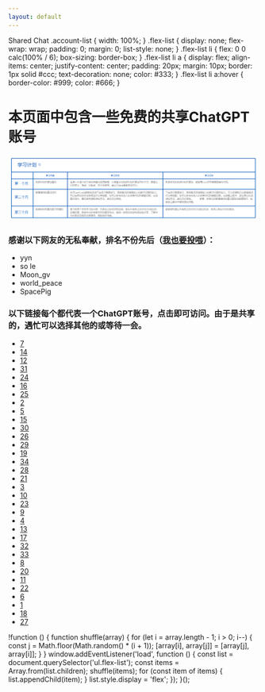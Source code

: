 ```yaml
---
layout: default
---
```

   Shared Chat .account-list { width: 100%; } .flex-list { display: none; flex-wrap: wrap; padding: 0; margin: 0; list-style: none; } .flex-list li { flex: 0 0 calc(100% / 6); box-sizing: border-box; } .flex-list li a { display: flex; align-items: center; justify-content: center; padding: 20px; margin: 10px; border: 1px solid #ccc; text-decoration: none; color: #333; } .flex-list li a:hover { border-color: #999; color: #666; } 

# 本页面中包含一些免费的共享ChatGPT账号
![Image of fast.ai logo](images/logo.png)

### 感谢以下网友的无私奉献，排名不份先后（[我也要投喂](https://zhile.io/contribute-openai-account)）：

*   yyn
*   so le
*   Moon\_gv
*   world\_peace
*   SpacePig

### 以下链接每个都代表一个ChatGPT账号，点击即可访问。由于是共享的，遇忙可以选择其他的或等待一会。

*   [7](https://chat-shared.zhile.io/?token=7b83ef2bc5c2219ac6dde31e95e3d49c)
*   [14](https://chat-shared.zhile.io/?token=8edb5506d6b5664e984adc16d2883234)
*   [12](https://chat-shared.zhile.io/?token=d81030e5b245b0fde56e3854897786b6)
*   [31](https://chat-shared.zhile.io/?token=e684766465be0c715d5624ee76a4e8f3)
*   [24](https://chat-shared.zhile.io/?token=7cee35385286e128834387d0f28ea156)
*   [16](https://chat-shared.zhile.io/?token=954b66e3121abcd9debdfa5f6eb87d34)
*   [25](https://chat-shared.zhile.io/?token=c2a5973438146090ab9fd77e2ecab96f)
*   [2](https://chat-shared.zhile.io/?token=da2c1915756a07d2688dc5c6fb9afd52)
*   [5](https://chat-shared.zhile.io/?token=ed92be94b86e1d13563ae0cf1ffc2125)
*   [15](https://chat-shared.zhile.io/?token=d64216166c6f7f267ec8cfe951f03808)
*   [30](https://chat-shared.zhile.io/?token=32b81b92e3ae4ddccd984efdd2f78bc2)
*   [26](https://chat-shared.zhile.io/?token=0260a7bfd917468cbebf52eafe0c7285)
*   [29](https://chat-shared.zhile.io/?token=b7391be4a2546177ac501f2d61d063f4)
*   [19](https://chat-shared.zhile.io/?token=2fac8726aae0ac5306828009b87e1811)
*   [34](https://chat-shared.zhile.io/?token=cbc31edf2f43ac574613999d97196749)
*   [28](https://chat-shared.zhile.io/?token=019eb9bc52f615f8f790ec668e446d59)
*   [21](https://chat-shared.zhile.io/?token=84b3d2e3187378a19e2312a46c931817)
*   [3](https://chat-shared.zhile.io/?token=4370037f272fee75ef1316048ada28fb)
*   [10](https://chat-shared.zhile.io/?token=663c18857500249a734278e14c0472be)
*   [23](https://chat-shared.zhile.io/?token=4ff2733d5b8c98377d706461f6e3ea11)
*   [9](https://chat-shared.zhile.io/?token=5d7924ccf564295d9d69b469134a7e27)
*   [4](https://chat-shared.zhile.io/?token=b52d5a1b536b5a4068348b038f94ecc5)
*   [13](https://chat-shared.zhile.io/?token=f2c7907b450e3f90b9dcc8cb04cdb32d)
*   [17](https://chat-shared.zhile.io/?token=be4f17620c6be72065db5574669130d2)
*   [32](https://chat-shared.zhile.io/?token=6b1383964a296da8392ff532b2c940fb)
*   [33](https://chat-shared.zhile.io/?token=63a84ca69bfd1a634139d5042bf6a7ca)
*   [8](https://chat-shared.zhile.io/?token=70e8607f0350798b085ec89c859b7617)
*   [20](https://chat-shared.zhile.io/?token=9259132f168e87aaca1fe0d6a8b7a785)
*   [11](https://chat-shared.zhile.io/?token=5ba60475c351f7d19731f28d15cb1031)
*   [22](https://chat-shared.zhile.io/?token=02c844e4d258c10be3565d4e63aedc53)
*   [6](https://chat-shared.zhile.io/?token=f54543c413d168ba5608a82ee37bd8d0)
*   [1](https://chat-shared.zhile.io/?token=9ea09a25f39d1e209acaae09086522c5)
*   [18](https://chat-shared.zhile.io/?token=359507e26df4aeac6f6eabc8bfe3a5c3)
*   [27](https://chat-shared.zhile.io/?token=5d7458cb14750623997f452041998943)

!function () { function shuffle(array) { for (let i = array.length - 1; i > 0; i--) { const j = Math.floor(Math.random() \* (i + 1)); \[array\[i\], array\[j\]\] = \[array\[j\], array\[i\]\]; } } window.addEventListener('load', function () { const list = document.querySelector('ul.flex-list'); const items = Array.from(list.children); shuffle(items); for (const item of items) { list.appendChild(item); } list.style.display = 'flex'; }); }();
